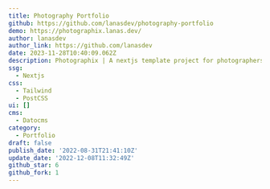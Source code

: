 ```yaml
---
title: Photography Portfolio
github: https://github.com/lanasdev/photography-portfolio
demo: https://photographix.lanas.dev/
author: lanasdev
author_link: https://github.com/lanasdev
date: 2023-11-28T10:40:09.062Z
description: Photographix | A nextjs template project for photographers
ssg:
  - Nextjs
css:
  - Tailwind
  - PostCSS
ui: []
cms:
  - Datocms
category:
  - Portfolio
draft: false
publish_date: '2022-08-31T21:41:10Z'
update_date: '2022-12-08T11:32:49Z'
github_star: 6
github_fork: 1
---
```


